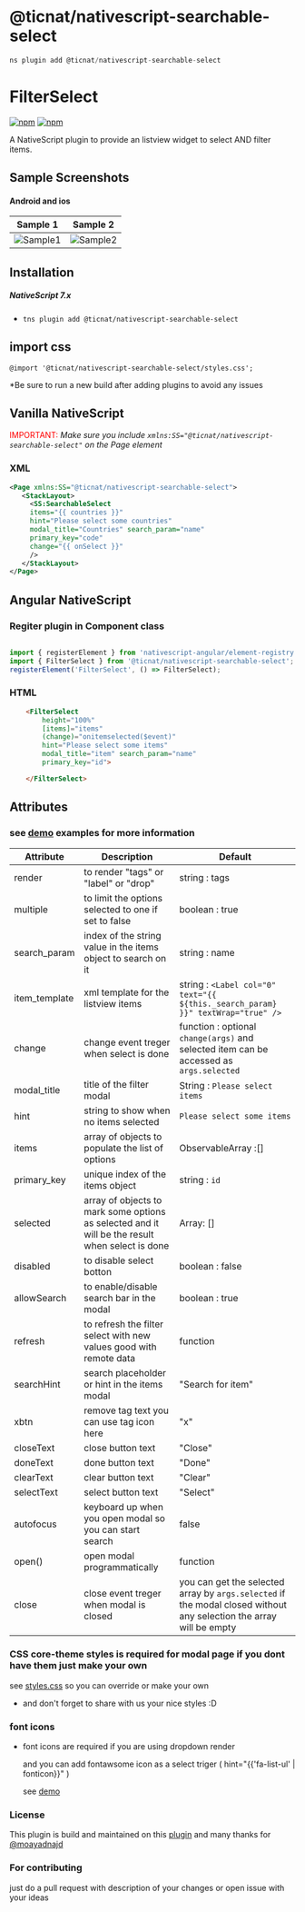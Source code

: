 # @ticnat/nativescript-searchable-select

```javascript
ns plugin add @ticnat/nativescript-searchable-select
```

# FilterSelect

[![npm](https://img.shields.io/npm/v/@ticnat/nativescript-searchable-select.svg?maxAge=2592000?style=plastic)](https://www.npmjs.com/package/@ticnat/nativescript-searchable-select)
[![npm](https://img.shields.io/npm/dt/@ticnat/nativescript-searchable-select.svg?maxAge=2592000?style=plastic)](https://www.npmjs.com/package/@ticnat/nativescript-searchable-select)

A NativeScript plugin to provide an listview widget to select AND filter items.

## Sample Screenshots

#### Android and ios

| Sample 1                                                     | Sample 2                                                          |
| ------------------------------------------------------------ | ----------------------------------------------------------------- |
| ![Sample1](http://codeobia.com/screenshots/filter-label.gif) | ![Sample2](http://codeobia.com/screenshots/ios-filter-select.gif) |

## Installation

##### NativeScript 7.x

- `tns plugin add @ticnat/nativescript-searchable-select`

## import css

`@import '@ticnat/nativescript-searchable-select/styles.css';`

\*Be sure to run a new build after adding plugins to avoid any issues

## Vanilla NativeScript

<span style="color:red">IMPORTANT: </span>_Make sure you include `xmlns:SS="@ticnat/nativescript-searchable-select"` on the Page element_

### XML

```XML
<Page xmlns:SS="@ticnat/nativescript-searchable-select">
   <StackLayout>
     <SS:SearchableSelect
     items="{{ countries }}"
     hint="Please select some countries"
     modal_title="Countries" search_param="name"
     primary_key="code"
     change="{{ onSelect }}"
     />
   </StackLayout>
</Page>
```

## Angular NativeScript

### Regiter plugin in Component class

```JAVASCRIPT

import { registerElement } from 'nativescript-angular/element-registry';
import { FilterSelect } from '@ticnat/nativescript-searchable-select';
registerElement('FilterSelect', () => FilterSelect);

```

### HTML

```HTML
    <FilterSelect
        height="100%"
        [items]="items"
        (change)="onitemselected($event)"
        hint="Please select some items"
        modal_title="item" search_param="name"
        primary_key="id">

    </FilterSelect>
```

## Attributes

### see [demo](https://github.com/OPADA-Eng/ticnat-ns-plugins/tree/master/apps/demo) examples for more information

| Attribute     | Description                                                                                     | Default                                                                                                             |
| ------------- | ----------------------------------------------------------------------------------------------- | ------------------------------------------------------------------------------------------------------------------- |
| render        | to render "tags" or "label" or "drop"                                                           | string : tags                                                                                                       |
| multiple      | to limit the options selected to one if set to false                                            | boolean : true                                                                                                      |
| search_param  | index of the string value in the items object to search on it                                   | string : name                                                                                                       |
| item_template | xml template for the listview items                                                             | string : `<Label col="0" text="{{ ${this._search_param} }}" textWrap="true" />`                                     |
| change        | change event treger when select is done                                                         | function : optional `change(args)` and selected item can be accessed as `args.selected`                             |
| modal_title   | title of the filter modal                                                                       | String : `Please select items`                                                                                      |
| hint          | string to show when no items selected                                                           | `Please select some items`                                                                                          |
| items         | array of objects to populate the list of options                                                | ObservableArray :[]                                                                                                 |
| primary_key   | unique index of the items object                                                                | string : `id`                                                                                                       |
| selected      | array of objects to mark some options as selected and it will be the result when select is done | Array: []                                                                                                           |
| disabled      | to disable select botton                                                                        | boolean : false                                                                                                     |
| allowSearch   | to enable/disable search bar in the modal                                                       | boolean : true                                                                                                      |
| refresh       | to refresh the filter select with new values good with remote data                              | function                                                                                                            |
| searchHint    | search placeholder or hint in the items modal                                                   | "Search for item"                                                                                                   |
| xbtn          | remove tag text you can use tag icon here                                                       | "x"                                                                                                                 |
| closeText     | close button text                                                                               | "Close"                                                                                                             |
| doneText      | done button text                                                                                | "Done"                                                                                                              |
| clearText     | clear button text                                                                               | "Clear"                                                                                                             |
| selectText    | select button text                                                                              | "Select"                                                                                                            |
| autofocus     | keyboard up when you open modal so you can start search                                         | false                                                                                                               |
| open()        | open modal programmatically                                                                     | function                                                                                                            |
| close         | close event treger when modal is closed                                                         | you can get the selected array by `args.selected` if the modal closed without any selection the array will be empty |

### CSS core-theme styles is required for modal page if you dont have them just make your own

see [styles.css](https://github.com/OPADA-Eng/ticnat-ns-plugins/blob/master/apps/demo/src/plugin-demos/nativescript-searchable-select.scss) so you can override or make your own

- and don't forget to share with us your nice styles :D

### font icons

- font icons are required if you are using dropdown render

  and you can add fontawsome icon as a select triger ( hint="{{'fa-list-ul' | fonticon}}" )

  see [demo](https://github.com/OPADA-Eng/ticnat-ns-plugins/tree/master/apps/demo)

### License

This plugin is build and maintained on this [plugin](https://github.com/moayadnajd/nativescript-filter-select) and many thanks for [@moayadnajd](https://github.com/moayadnajd)

### For contributing

just do a pull request with description of your changes or open issue with your ideas
